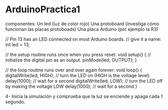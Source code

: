 # ArduinoPractica1

 componentes:
Un led (luz de color rojo)
Una protoboard (investiga cómo funcionan las placas protoboads)
Una placa Arduino (por ejemplo la R3)

// Pin 13 has an LED connected on most Arduino boards.
// give it a name:
int led = 13;

// the setup routine runs once when you press reset:
void setup() {
  // initialize the digital pin as an output.
  pinMode(led, OUTPUT);
}

// the loop routine runs over and over again forever:
void loop() {
  digitalWrite(led, HIGH);   // turn the LED on (HIGH is the voltage level)
  delay(1000);               // wait for a second
  digitalWrite(led, LOW);    // turn the LED off by making the voltage LOW
  delay(1000);               // wait for a second
}

4- Inicia la simulación y comprueba que la luz se enciende y apaga cada 1 segundo.
